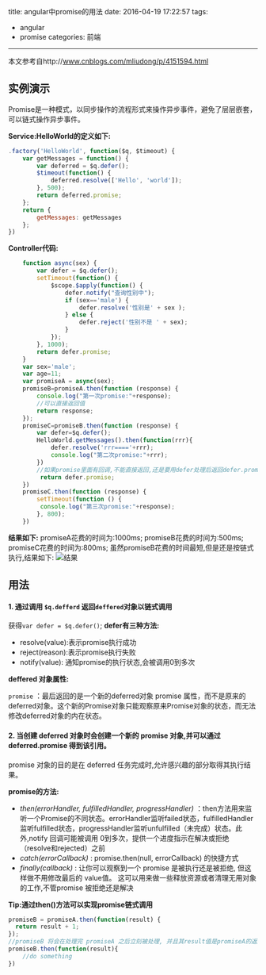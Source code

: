 title: angular中promise的用法
date: 2016-04-19 17:22:57
tags: 
- angular
- promise
categories: 前端
---
本文参考自http://www.cnblogs.com/mliudong/p/4151594.html

## 实例演示
Promise是一种模式，以同步操作的流程形式来操作异步事件，避免了层层嵌套，可以链式操作异步事件。

**Service:HelloWorld的定义如下:**
``` javascript
.factory('HelloWorld', function($q, $timeout) {
    var getMessages = function() {
        var deferred = $q.defer();
        $timeout(function() {
            deferred.resolve(['Hello', 'world']);
        }, 500);
        return deferred.promise;
    };
    return {
        getMessages: getMessages
    };
})
```
<!-- more -->
**Controller代码:**
``` javascript
    function async(sex) {
        var defer = $q.defer();
        setTimeout(function() {
            $scope.$apply(function() {
                defer.notify("查询性别中");
                if (sex=='male') {
                    defer.resolve('性别是' + sex );
                } else {
                    defer.reject('性别不是 ' + sex);
                }
            });
        }, 1000);
        return defer.promise;
    }
    var sex='male';
    var age=11;
    var promiseA = async(sex);
    promiseB=promiseA.then(function (response) {
        console.log("第一次promise:"+response);
        //可以直接返回值
        return response;
    }); 
    promiseC=promiseB.then(function (response) {
        var defer=$q.defer();
        HelloWorld.getMessages().then(function(rrr){
            defer.resolve('rrr===='+rrr);
            console.log("第二次promise:"+rrr);
        })
        //如果promise里面有回调,不能直接返回,还是要用defer处理后返回defer.promise
         return defer.promise; 
    })
    promiseC.then(function (response) {
        setTimeout(function () {
         console.log("第三次promise:"+response);
        }, 800);
    })
```
**结果如下:**
promiseA花费的时间为:1000ms;
promiseB花费的时间为:500ms;
promiseC花费的时间为:800ms;
虽然promiseB花费的时间最短,但是还是按链式执行,结果如下:
![结果](https://tang-blog-1257996120.cos-website.ap-chengdu.myqcloud.com/promise.png)


## 用法
#### 1. 通过调用 `$q.defferd` 返回`deffered`对象以链式调用
获得`var defer = $q.defer()`;
**defer有三种方法:**

* resolve(value):表示promise执行成功
* reject(reason):表示promise执行失败
* notify(value): 通知promise的执行状态,会被调用0到多次

**deffered 对象属性:**

`promise` ：最后返回的是一个新的deferred对象 promise 属性，而不是原来的deferred对象。这个新的Promise对象只能观察原来Promise对象的状态，而无法修改deferred对象的内在状态。

#### 2. 当创建 deferred 对象时会创建一个新的 promise 对象,并可以通过 deferred.promise 得到该引用。
promise 对象的目的是在 deferred 任务完成时,允许感兴趣的部分取得其执行结果。

**promise的方法:**

- *then(errorHandler, fulfilledHandler, progressHandler)* ：then方法用来监听一个Promise的不同状态。errorHandler监听failed状态，fulfilledHandler监听fulfilled状态，progressHandler监听unfulfilled（未完成）状态。此外,notify 回调可能被调用 0到多次，提供一个进度指示在解决或拒绝（resolve和rejected）之前
- *catch(errorCallback)* : promise.then(null, errorCallback) 的快捷方式
- *finally(callback)* : 让你可以观察到一个 promise 是被执行还是被拒绝, 但这样做不用修改最后的 value值。 这可以用来做一些释放资源或者清理无用对象的工作,不管promise 被拒绝还是解决

**Tip:通过then()方法可以实现promise链式调用**
``` javascript
promiseB = promiseA.then(function(result) {  
  return result + 1;  
}); 
//promiseB 将会在处理完 promiseA 之后立刻被处理, 并且其result值是promiseA的返回值  
promiseB.then(function(result){
    //do something   
})
```

